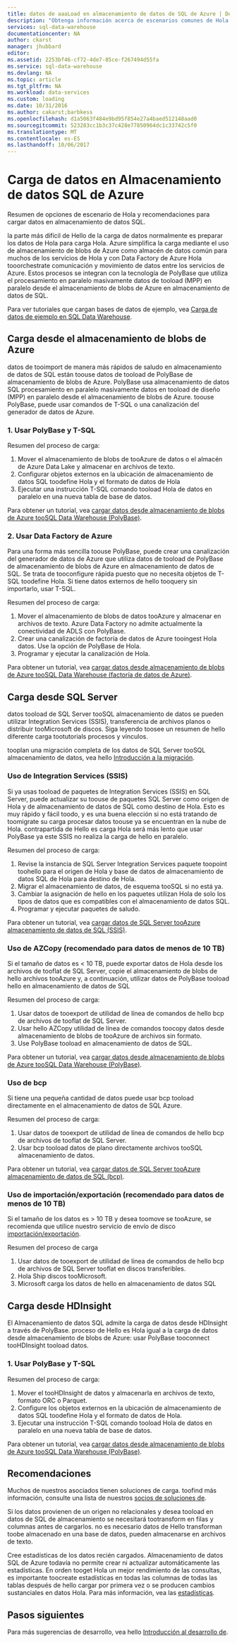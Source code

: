 ```yaml
---
title: datos de aaaLoad en almacenamiento de datos de SQL de Azure | Documentos de Microsoft
description: "Obtenga información acerca de escenarios comunes de Hola de carga en el almacén de datos SQL de datos. Estos incluyen el uso de PolyBase, el almacenamiento de blobs de Azure, archivos planos y el envío de discos. También puede usar herramientas de otros fabricantes."
services: sql-data-warehouse
documentationcenter: NA
author: ckarst
manager: jhubbard
editor: 
ms.assetid: 2253bf46-cf72-4de7-85ce-f267494d55fa
ms.service: sql-data-warehouse
ms.devlang: NA
ms.topic: article
ms.tgt_pltfrm: NA
ms.workload: data-services
ms.custom: loading
ms.date: 10/31/2016
ms.author: cakarst;barbkess
ms.openlocfilehash: d1a5063f484e9bd95f854e27a4baed512148aad0
ms.sourcegitcommit: 523283cc1b3c37c428e77850964dc1c33742c5f0
ms.translationtype: MT
ms.contentlocale: es-ES
ms.lasthandoff: 10/06/2017
---
```

# <a name="load-data-into-azure-sql-data-warehouse"></a>Carga de datos en Almacenamiento de datos SQL de Azure
Resumen de opciones de escenario de Hola y recomendaciones para cargar datos en almacenamiento de datos SQL.

la parte más difícil de Hello de la carga de datos normalmente es preparar los datos de Hola para carga Hola. Azure simplifica la carga mediante el uso de almacenamiento de blobs de Azure como almacén de datos común para muchos de los servicios de Hola y con Data Factory de Azure Hola tooorchestrate comunicación y movimiento de datos entre los servicios de Azure. Estos procesos se integran con la tecnología de PolyBase que utiliza el procesamiento en paralelo masivamente datos de tooload (MPP) en paralelo desde el almacenamiento de blobs de Azure en almacenamiento de datos de SQL. 

Para ver tutoriales que cargan bases de datos de ejemplo, vea [Carga de datos de ejemplo en SQL Data Warehouse][Load sample databases].

## <a name="load-from-azure-blob-storage"></a>Carga desde el almacenamiento de blobs de Azure
datos de tooimport de manera más rápidos de saludo en almacenamiento de datos de SQL están toouse datos de tooload de PolyBase de almacenamiento de blobs de Azure. PolyBase usa almacenamiento de datos SQL procesamiento en paralelo masivamente datos en tooload de diseño (MPP) en paralelo desde el almacenamiento de blobs de Azure. toouse PolyBase, puede usar comandos de T-SQL o una canalización del generador de datos de Azure.

### <a name="1-use-polybase-and-t-sql"></a>1. Usar PolyBase y T-SQL
Resumen del proceso de carga:

1. Mover el almacenamiento de blobs de tooAzure de datos o el almacén de Azure Data Lake y almacenar en archivos de texto.
2. Configurar objetos externos en la ubicación de almacenamiento de datos SQL toodefine Hola y el formato de datos de Hola
3. Ejecutar una instrucción T-SQL comando tooload Hola de datos en paralelo en una nueva tabla de base de datos.

<!-- 5. Schedule and run a loading job. --> 

Para obtener un tutorial, vea [cargar datos desde almacenamiento de blobs de Azure tooSQL Data Warehouse (PolyBase)][Load data from Azure blob storage tooSQL Data Warehouse (PolyBase)].

### <a name="2-use-azure-data-factory"></a>2. Usar Data Factory de Azure
Para una forma más sencilla toouse PolyBase, puede crear una canalización del generador de datos de Azure que utiliza datos de tooload de PolyBase de almacenamiento de blobs de Azure en almacenamiento de datos de SQL. Se trata de tooconfigure rápida puesto que no necesita objetos de T-SQL toodefine Hola. Si tiene datos externos de hello tooquery sin importarlo, usar T-SQL. 

Resumen del proceso de carga:

1. Mover el almacenamiento de blobs de datos tooAzure y almacenar en archivos de texto. Azure Data Factory no admite actualmente la conectividad de ADLS con PolyBase.
2. Crear una canalización de factoría de datos de Azure tooingest Hola datos. Use la opción de PolyBase de Hola.
4. Programar y ejecutar la canalización de Hola.

Para obtener un tutorial, vea [cargar datos desde almacenamiento de blobs de Azure tooSQL Data Warehouse (factoría de datos de Azure)][Load data from Azure blob storage tooSQL Data Warehouse (Azure Data Factory)].

## <a name="load-from-sql-server"></a>Carga desde SQL Server
datos tooload de SQL Server tooSQL almacenamiento de datos se pueden utilizar Integration Services (SSIS), transferencia de archivos planos o distribuir tooMicrosoft de discos. Siga leyendo toosee un resumen de hello diferente carga tootutorials procesos y vínculos.

tooplan una migración completa de los datos de SQL Server tooSQL almacenamiento de datos, vea hello [Introducción a la migración][Migration overview]. 

### <a name="use-integration-services-ssis"></a>Uso de Integration Services (SSIS)
Si ya usas tooload de paquetes de Integration Services (SSIS) en SQL Server, puede actualizar su toouse de paquetes SQL Server como origen de Hola y de almacenamiento de datos de SQL como destino de Hola. Esto es muy rápido y fácil toodo, y es una buena elección si no está tratando de toomigrate su carga procesar datos toouse ya se encuentran en la nube de Hola. contrapartida de Hello es carga Hola será más lento que usar PolyBase ya este SSIS no realiza la carga de hello en paralelo.

Resumen del proceso de carga:

1. Revise la instancia de SQL Server Integration Services paquete toopoint toohello para el origen de Hola y base de datos de almacenamiento de datos SQL de Hola para destino de Hola.
2. Migrar el almacenamiento de datos, de esquema tooSQL si no está ya.
3. Cambiar la asignación de hello en los paquetes utilizan Hola de solo los tipos de datos que es compatibles con el almacenamiento de datos SQL.
4. Programar y ejecutar paquetes de saludo.

Para obtener un tutorial, vea [cargar datos de SQL Server tooAzure almacenamiento de datos de SQL (SSIS)][Load data from SQL Server tooAzure SQL Data Warehouse (SSIS)].

### <a name="use-azcopy-recommended-for--10-tb-data"></a>Uso de AZCopy (recomendado para datos de menos de 10 TB)
Si el tamaño de datos es < 10 TB, puede exportar datos de Hola desde los archivos de tooflat de SQL Server, copie el almacenamiento de blobs de hello archivos tooAzure y, a continuación, utilizar datos de PolyBase tooload hello en almacenamiento de datos de SQL

Resumen del proceso de carga:

1. Usar datos de tooexport de utilidad de línea de comandos de hello bcp de archivos de tooflat de SQL Server.
2. Usar hello AZCopy utilidad de línea de comandos toocopy datos desde almacenamiento de blobs de tooAzure de archivos sin formato.
3. Use PolyBase tooload en almacenamiento de datos de SQL.

Para obtener un tutorial, vea [cargar datos desde almacenamiento de blobs de Azure tooSQL Data Warehouse (PolyBase)][Load data from Azure blob storage tooSQL Data Warehouse (PolyBase)].

### <a name="use-bcp"></a>Uso de bcp
Si tiene una pequeña cantidad de datos puede usar bcp tooload directamente en el almacenamiento de datos de SQL Azure.

Resumen del proceso de carga:

1. Usar datos de tooexport de utilidad de línea de comandos de hello bcp de archivos de tooflat de SQL Server.
2. Usar bcp tooload datos de plano directamente archivos tooSQL almacenamiento de datos.

Para obtener un tutorial, vea [cargar datos de SQL Server tooAzure almacenamiento de datos de SQL (bcp)][Load data from SQL Server tooAzure SQL Data Warehouse (bcp)].

### <a name="use-importexport-recommended-for--10-tb-data"></a>Uso de importación/exportación (recomendado para datos de menos de 10 TB)
Si el tamaño de los datos es > 10 TB y desea toomove se tooAzure, se recomienda que utilice nuestro servicio de envío de disco [importación/exportación][Import/Export]. 

Resumen del proceso de carga

1. Usar datos de tooexport de utilidad de línea de comandos de hello bcp de archivos de SQL Server tooflat en discos transferibles.
2. Hola Ship discos tooMicrosoft.
3. Microsoft carga los datos de hello en almacenamiento de datos SQL

## <a name="load-from-hdinsight"></a>Carga desde HDInsight
El Almacenamiento de datos SQL admite la carga de datos desde HDInsight a través de PolyBase. proceso de Hello es Hola igual a la carga de datos desde almacenamiento de blobs de Azure: usar PolyBase tooconnect tooHDInsight tooload datos. 

### <a name="1-use-polybase-and-t-sql"></a>1. Usar PolyBase y T-SQL
Resumen del proceso de carga:

1. Mover el tooHDInsight de datos y almacenarla en archivos de texto, formato ORC o Parquet.
2. Configure los objetos externos en la ubicación de almacenamiento de datos SQL toodefine Hola y el formato de datos de Hola.
3. Ejecutar una instrucción T-SQL comando tooload Hola de datos en paralelo en una nueva tabla de base de datos.

Para obtener un tutorial, vea [cargar datos desde almacenamiento de blobs de Azure tooSQL Data Warehouse (PolyBase)][Load data from Azure blob storage tooSQL Data Warehouse (PolyBase)].

## <a name="recommendations"></a>Recomendaciones
Muchos de nuestros asociados tienen soluciones de carga. toofind más información, consulte una lista de nuestros [socios de soluciones de][solution partners]. 

Si los datos provienen de un origen no relacionales y desea tooload en datos de SQL de almacenamiento se necesitará tootransform en filas y columnas antes de cargarlos. no es necesario datos de Hello transforman toobe almacenado en una base de datos, pueden almacenarse en archivos de texto.

Cree estadísticas de los datos recién cargados. Almacenamiento de datos SQL de Azure todavía no permite crear ni actualizar automáticamente las estadísticas.  En orden tooget Hola un mejor rendimiento de las consultas, es importante toocreate estadísticas en todas las columnas de todas las tablas después de hello cargar por primera vez o se producen cambios sustanciales en datos Hola.  Para más información, vea las [estadísticas][Statistics].

## <a name="next-steps"></a>Pasos siguientes
Para más sugerencias de desarrollo, vea hello [Introducción al desarrollo de][development overview].

<!--Image references-->

<!--Article references-->
[Load data from Azure blob storage tooSQL Data Warehouse (PolyBase)]: ./sql-data-warehouse-load-from-azure-blob-storage-with-polybase.md
[Load data from Azure blob storage tooSQL Data Warehouse (Azure Data Factory)]: ./sql-data-warehouse-load-from-azure-blob-storage-with-data-factory.md
[Load data from SQL Server tooAzure SQL Data Warehouse (SSIS)]: ./sql-data-warehouse-load-from-sql-server-with-integration-services.md
[Load data from SQL Server tooAzure SQL Data Warehouse (bcp)]: ./sql-data-warehouse-load-from-sql-server-with-bcp.md
[Load data from SQL Server tooAzure SQL Data Warehouse (AZCopy)]: ./sql-data-warehouse-load-from-sql-server-with-azcopy.md

[Load sample databases]: ./sql-data-warehouse-load-sample-databases.md
[Migration overview]: ./sql-data-warehouse-overview-migrate.md
[solution partners]: ./sql-data-warehouse-partner-business-intelligence.md
[development overview]: ./sql-data-warehouse-overview-develop.md
[Statistics]: ./sql-data-warehouse-tables-statistics.md

<!--MSDN references-->

<!--Other Web references-->
[Import/Export]: https://azure.microsoft.com/documentation/articles/storage-import-export-service/

